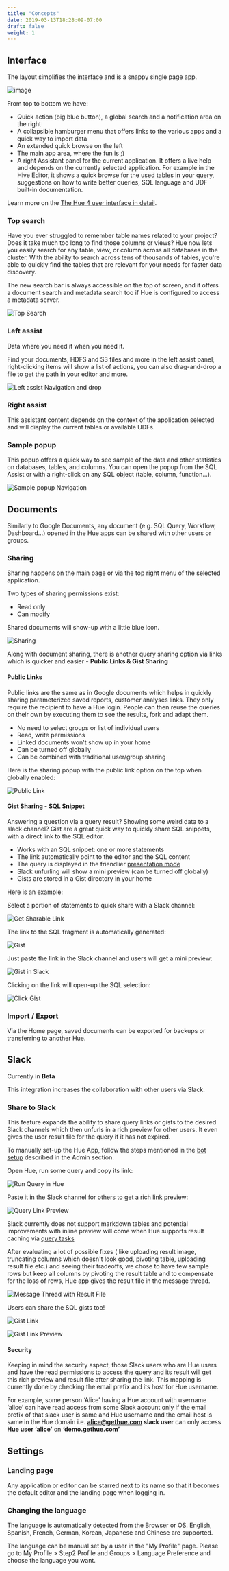 ```yaml
---
title: "Concepts"
date: 2019-03-13T18:28:09-07:00
draft: false
weight: 1
---
```


## Interface

The layout simplifies the interface and is a snappy single page app.

![image](/images/hue-4-interface-concept.png)

From top to bottom we have:

* Quick action (big blue button), a global search and a notification area on the right
* A collapsible hamburger menu that offers links to the various apps and a quick way to import data
* An extended quick browse on the left
* The main app area, where the fun is ;)
* A right Assistant panel for the current application. It offers a live help and depends on the currently selected application. For example in the Hive Editor, it shows a quick browse for the used tables in your query, suggestions on how to write better queries, SQL language and UDF built-in documentation.

Learn more on the [The Hue 4 user interface in detail](http://gethue.com/the-hue-4-user-interface-in-detail/).


### Top search

Have you ever struggled to remember table names related to your project? Does it take much too long to find those columns or views? Hue now lets you easily search for any table, view, or column across all databases in the cluster. With the ability to search across tens of thousands of tables, you're able to quickly find the tables that are relevant for your needs for faster data discovery.

The new search bar is always accessible on the top of screen, and it offers a document search and metadata search too if Hue is configured to access a metadata server.

![Top Search](https://cdn.gethue.com/uploads/2016/04/table_search.png)


### Left assist

Data where you need it when you need it.

Find your documents, HDFS and S3 files and more in the left assist panel, right-clicking items will show a list of actions, you can also drag-and-drop a file to get the path in your editor and more.

![Left assist Navigation and drop](https://cdn.gethue.com/uploads/2018/05/HDFS_Context_Change_Path_2.gif)

### Right assist

This assistant content depends on the context of the application selected and will display the current tables or available UDFs.

### Sample popup

This popup offers a quick way to see sample of the data and other statistics on databases, tables, and columns. You can open the popup from the SQL Assist or with a right-click on any SQL object (table, column, function…).

![Sample popup Navigation](https://cdn.gethue.com/uploads/2018/05/SQL_Context_Navigation.gif)

## Documents

Similarly to Google Documents, any document (e.g. SQL Query, Workflow, Dashboard...) opened in the Hue apps can be shared with other users or groups.

### Sharing

Sharing happens on the main page or via the top right menu of the selected application.

Two types of sharing permissions exist:

- Read only
- Can modify

Shared documents will show-up with a little blue icon.

![Sharing](https://cdn.gethue.com/uploads/2019/04/editor_sharing.png)

Along with document sharing, there is another query sharing option via links which is quicker and easier - **Public Links & Gist Sharing**

#### Public Links

Public links are the same as in Google documents which helps in quickly sharing parameterized saved reports, customer analyses links. They only require the recipient to have a Hue login. People can then reuse the queries on their own by executing them to see the results, fork and adapt them.

- No need to select groups or list of individual users
- Read, write permissions
- Linked documents won't show up in your home
- Can be turned off globally
- Can be combined with traditional user/group sharing

Here is the sharing popup with the public link option on the top when globally enabled:

![Public Link](https://cdn.gethue.com/uploads/2020/03/editor_sharing_popup.png)

#### Gist Sharing - SQL Snippet

Answering a question via a query result? Showing some weird data to a slack channel? Gist are a great quick way to quickly share SQL snippets, with a direct link to the SQL editor.

- Works with an SQL snippet: one or more statements
- The link automatically point to the editor and the SQL content
- The query is displayed in the friendlier [presentation mode](/user/querying/#presentation)
- Slack unfurling will show a mini preview (can be turned off globally)
- Gists are stored in a Gist directory in your home

Here is an example:

Select a portion of statements to quick share with a Slack channel:

![Get Sharable Link](https://cdn.gethue.com/uploads/2020/03/editor_sharing_gist_menu.png)

The link to the SQL fragment is automatically generated:

![Gist](https://cdn.gethue.com/uploads/2020/03/editor_sharing_gist_popup.png)

Just paste the link in the Slack channel and users will get a mini preview:

![Gist in Slack](https://cdn.gethue.com/uploads/2020/03/editor_gist_slack.png)

Clicking on the link will open-up the SQL selection:

![Click Gist](https://cdn.gethue.com/uploads/2020/03/editor_gist_open_presentation_mode.png)

### Import / Export

Via the Home page, saved documents can be exported for backups or transferring to another Hue.

## Slack
Currently in **Beta**

This integration increases the collaboration with other users via Slack.

### Share to Slack
This feature expands the ability to share query links or gists to the desired Slack channels which then unfurls in a rich preview for other users. It even gives the user result file for the query if it has not expired.

To manually set-up the Hue App, follow the steps mentioned in the [bot setup](/administrator/configuration/server/#manual-slack-app-installation) described in the Admin section.

Open Hue, run some query and copy its link:

![Run Query in Hue](https://cdn.gethue.com/uploads/2021/04/run_query_in_hue.png)

Paste it in the Slack channel for others to get a rich link preview:

![Query Link Preview](https://cdn.gethue.com/uploads/2021/04/query_link_preview.png)

Slack currently does not support markdown tables and potential improvements with inline preview will come when Hue supports result caching via [query tasks](/administrator/administration/reference/#task-server)

After evaluating a lot of possible fixes ( like uploading result image, truncating columns which doesn't look good, pivoting table, uploading result file etc.) and seeing their tradeoffs, we chose to have few sample rows but keep all columns by pivoting the result table and to compensate for the loss of rows, Hue app gives the result file in the message thread.

![Message Thread with Result File](https://cdn.gethue.com/uploads/2021/04/message_thread_with_result_file.png)

Users can share the SQL gists too!

![Gist Link](https://cdn.gethue.com/uploads/2021/04/gist_link.png)

![Gist Link Preview](https://cdn.gethue.com/uploads/2021/04/gist_link_preview.png)

#### Security
Keeping in mind the security aspect, those Slack users who are Hue users and have the read permissions to access the query and its result will get this rich preview and result file after sharing the link. This mapping is currently done by checking the email prefix and its host for Hue username.

For example, some person ‘Alice’ having a Hue account with username ‘alice’ can have read access from some Slack account only if the email prefix of that slack user is same and Hue username and the email host is same in the Hue domain i.e. **alice@gethue.com slack user** can only access **Hue user ‘alice’** on **‘demo.gethue.com’** 

## Settings

### Landing page

Any application or editor can be starred next to its name so that it becomes the default editor and the landing page when logging in.

### Changing the language

The language is automatically detected from the Browser or OS. English, Spanish, French, German, Korean, Japanese and Chinese are supported.

The language can be manual set by a user in the "My Profile" page. Please go to My Profile > Step2 Profile and Groups > Language Preference and choose the language you want.
